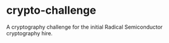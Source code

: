 # crypto-challenge
A cryptography challenge for the initial Radical Semiconductor cryptography hire.
